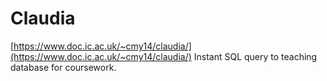 Claudia
======

[https://www.doc.ic.ac.uk/~cmy14/claudia/](https://www.doc.ic.ac.uk/~cmy14/claudia/)
Instant SQL query to teaching database for coursework.

